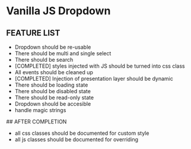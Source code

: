 # Vanilla JS Dropdown

## FEATURE LIST

- Dropdown should be re-usable
- There should be multi and single select
- There should be search
- [COMPLETED] styles injected with JS should be turned into css class
- All events should be cleaned up
- [COMPLETED] Injection of presentation layer should be dynamic
- There should be loading state
- There should be disabled state
- There should be read-only state
- Dropdown should be accesible
- handle magic strings

## AFTER COMPLETION

- all css classes should be documented for custom style
- all js classes should be documented for overriding
